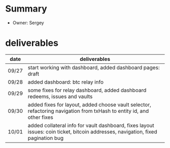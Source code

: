 # Summary
* Owner: Sergey

# deliverables
| date  | deliverables |
|--- | ---|
| 09/27  | start working with dashboard, added dashboard pages: draft |
| 09/28  | added dashboard: btc relay info |
| 09/29  | some fixes for relay dashboard, added dashboard redeems, issues and vaults |
| 09/30  | added fixes for layout, added choose vault selector, refactoring navigation from txHash to entity id, and other fixes |
| 10/01  | added collateral info for vault dashboard, fixes layout issues: coin ticket, bitcoin addresses, navigation, fixed pagination bug |
